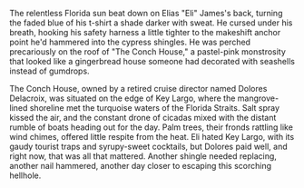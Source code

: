 The relentless Florida sun beat down on Elias "Eli" James's back, turning the faded blue of his t-shirt a shade darker with sweat. He cursed under his breath, hooking his safety harness a little tighter to the makeshift anchor point he'd hammered into the cypress shingles. He was perched precariously on the roof of "The Conch House," a pastel-pink monstrosity that looked like a gingerbread house someone had decorated with seashells instead of gumdrops.

The Conch House, owned by a retired cruise director named Dolores Delacroix, was situated on the edge of Key Largo, where the mangrove-lined shoreline met the turquoise waters of the Florida Straits. Salt spray kissed the air, and the constant drone of cicadas mixed with the distant rumble of boats heading out for the day. Palm trees, their fronds rattling like wind chimes, offered little respite from the heat. Eli hated Key Largo, with its gaudy tourist traps and syrupy-sweet cocktails, but Dolores paid well, and right now, that was all that mattered. Another shingle needed replacing, another nail hammered, another day closer to escaping this scorching hellhole.
